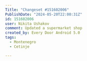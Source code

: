 ```yaml
---
Title: "Changeset #151602006"
PublishDate: "2024-05-20T22:00:31Z"
id: 151602006
user: Nikita Ushakov
comment: Updated a supermarket shop
created_by: Every Door Android 5.0
tags:
  - Montenegro
  - Cetinje

---
```

